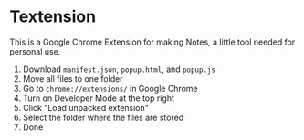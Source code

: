 # Textension
 This is a Google Chrome Extension for making Notes, a little tool needed for personal use.

1. Download `manifest.json`, `popup.html`, and `popup.js`
2. Move all files to one folder
3. Go to `chrome://extensions/` in Google Chrome
4. Turn on Developer Mode at the top right
5. Click "Load unpacked extension"
6. Select the folder where the files are stored
7. Done
